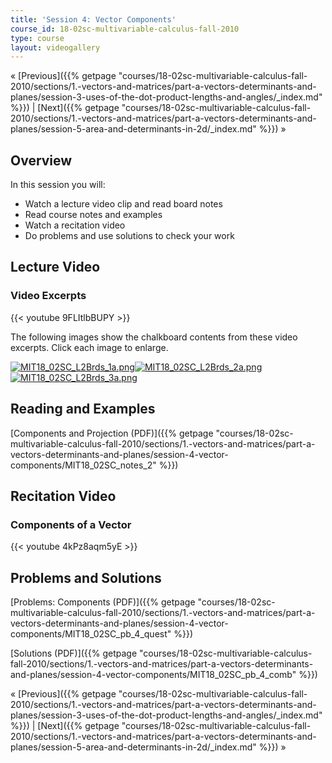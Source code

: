 ```yaml
---
title: 'Session 4: Vector Components'
course_id: 18-02sc-multivariable-calculus-fall-2010
type: course
layout: videogallery
---
```

« [Previous]({{% getpage "courses/18-02sc-multivariable-calculus-fall-2010/sections/1.-vectors-and-matrices/part-a-vectors-determinants-and-planes/session-3-uses-of-the-dot-product-lengths-and-angles/_index.md" %}}) | [Next]({{% getpage "courses/18-02sc-multivariable-calculus-fall-2010/sections/1.-vectors-and-matrices/part-a-vectors-determinants-and-planes/session-5-area-and-determinants-in-2d/_index.md" %}}) »

Overview
--------

In this session you will:

*   Watch a lecture video clip and read board notes
*   Read course notes and examples
*   Watch a recitation video
*   Do problems and use solutions to check your work

Lecture Video
-------------

### Video Excerpts

{{< youtube 9FLItlbBUPY >}}

The following images show the chalkboard contents from these video excerpts. Click each image to enlarge.

[![MIT18_02SC_L2Brds_1a.png](https://open-learning-course-data-ci.s3.amazonaws.com/18-02sc-multivariable-calculus-fall-2010/7b3965e8f1710c77f5218bb81011ba40_MIT18_02SC_L2Brds_1a.png)](https://open-learning-course-data-ci.s3.amazonaws.com/18-02sc-multivariable-calculus-fall-2010/df5541aa5c6eb0aaad3dc3ef7b465dec_MIT18_02SC_L2Brds_1.png "Open in a new window.")[![MIT18_02SC_L2Brds_2a.png](https://open-learning-course-data-ci.s3.amazonaws.com/18-02sc-multivariable-calculus-fall-2010/125c2c3b7271906df60e6292f62d8e5a_MIT18_02SC_L2Brds_2a.png)](https://open-learning-course-data-ci.s3.amazonaws.com/18-02sc-multivariable-calculus-fall-2010/41ae41b4db72ae73d97e89dd34567288_MIT18_02SC_L2Brds_2.png "Open in a new window.")[![MIT18_02SC_L2Brds_3a.png](https://open-learning-course-data-ci.s3.amazonaws.com/18-02sc-multivariable-calculus-fall-2010/bba584c4a140bb4af841c123c4a68fa8_MIT18_02SC_L2Brds_3a.png)](https://open-learning-course-data-ci.s3.amazonaws.com/18-02sc-multivariable-calculus-fall-2010/23d4dfd23548cd53acf54f92bb809aca_MIT18_02SC_L2Brds_3.png "Open in a new window.")

Reading and Examples
--------------------

[Components and Projection (PDF)]({{% getpage "courses/18-02sc-multivariable-calculus-fall-2010/sections/1.-vectors-and-matrices/part-a-vectors-determinants-and-planes/session-4-vector-components/MIT18_02SC_notes_2" %}})

Recitation Video
----------------

### Components of a Vector

{{< youtube 4kPz8aqm5yE >}}

Problems and Solutions
----------------------

[Problems: Components (PDF)]({{% getpage "courses/18-02sc-multivariable-calculus-fall-2010/sections/1.-vectors-and-matrices/part-a-vectors-determinants-and-planes/session-4-vector-components/MIT18_02SC_pb_4_quest" %}})

[Solutions (PDF)]({{% getpage "courses/18-02sc-multivariable-calculus-fall-2010/sections/1.-vectors-and-matrices/part-a-vectors-determinants-and-planes/session-4-vector-components/MIT18_02SC_pb_4_comb" %}})

« [Previous]({{% getpage "courses/18-02sc-multivariable-calculus-fall-2010/sections/1.-vectors-and-matrices/part-a-vectors-determinants-and-planes/session-3-uses-of-the-dot-product-lengths-and-angles/_index.md" %}}) | [Next]({{% getpage "courses/18-02sc-multivariable-calculus-fall-2010/sections/1.-vectors-and-matrices/part-a-vectors-determinants-and-planes/session-5-area-and-determinants-in-2d/_index.md" %}}) »